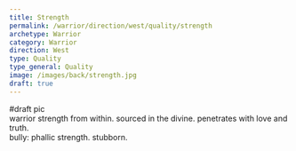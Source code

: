```yaml
---
title: Strength
permalink: /warrior/direction/west/quality/strength
archetype: Warrior
category: Warrior
direction: West
type: Quality
type_general: Quality
image: /images/back/strength.jpg
draft: true
---
```

#draft pic  
warrior strength from within. sourced in the divine. penetrates with love and truth.   
bully: phallic strength. stubborn. 
